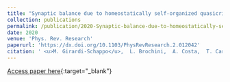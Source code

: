 ```yaml
---
title: "Synaptic balance due to homeostatically self-organized quasicritical dynamics"
collection: publications
permalink: /publication/2020-Synaptic-balance-due-to-homeostatically-self-organized-quasicritical-dynamics
date: 2020
venue: 'Phys. Rev. Research'
paperurl: 'https://dx.doi.org/10.1103/PhysRevResearch.2.012042'
citation: ' <u>M. Girardi-Schappo</u>,  L. Brochini,  A. Costa,  T. Carvalho,  O. Kinouchi, &quot;Synaptic balance due to homeostatically self-organized quasicritical dynamics.&quot; Phys. Rev. Research, 2020.'
---
```

[Access paper here](https://dx.doi.org/10.1103/PhysRevResearch.2.012042){:target="_blank"}
